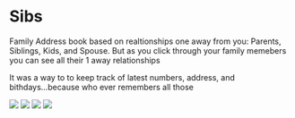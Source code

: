 # Sibs

Family Address book based on realtionships one away from you: Parents, Siblings, Kids, and Spouse. But as you click through your family memebers you can see all their 1 away relationships

It was a way to to keep track of latest numbers, address, and bithdays...because who ever remembers all those


![](https://github.com/lisabroadhead/sibs/blob/main/Screen%20Shot%202022-04-11%20at%203.30.04%20PM.png)
![](https://github.com/lisabroadhead/sibs/blob/main/Screen%20Shot%202022-04-11%20at%203.26.55%20PM.png)
![](https://github.com/lisabroadhead/sibs/blob/main/Screen%20Shot%202022-04-11%20at%203.25.04%20PM.png)
![](https://github.com/lisabroadhead/sibs/blob/main/Screen%20Shot%202022-04-11%20at%203.25.22%20PM.png)
